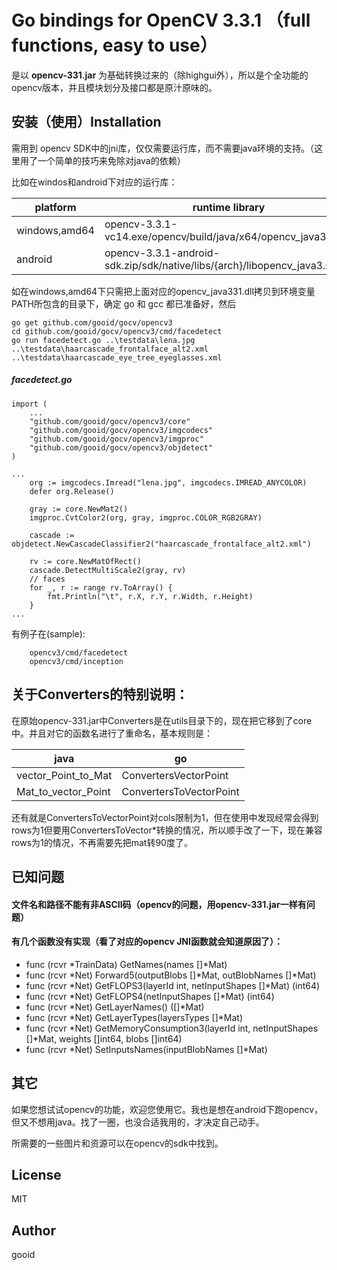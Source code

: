 # Go bindings for OpenCV 3.3.1 （full functions, easy to use）

是以 **opencv-331.jar** 为基础转换过来的（除highgui外），所以是个全功能的opencv版本，并且模块划分及接口都是原汁原味的。

## 安装（使用）Installation
需用到 opencv SDK中的jni库，仅仅需要运行库，而不需要java环境的支持。（这里用了一个简单的技巧来免除对java的依赖）

比如在windos和android下对应的运行库：

platform  | runtime library  |
---------|----------|
windows,amd64|opencv-3.3.1-vc14.exe/opencv/build/java/x64/opencv_java331.dll
android|opencv-3.3.1-android-sdk.zip/sdk/native/libs/{arch}/libopencv_java3.so

如在windows,amd64下只需把上面对应的opencv_java331.dll拷贝到环境变量PATH所包含的目录下，确定 go 和 gcc 都已准备好，然后
```
go get github.com/gooid/gocv/opencv3
cd github.com/gooid/gocv/opencv3/cmd/facedetect
go run facedetect.go ..\testdata\lena.jpg ..\testdata\haarcascade_frontalface_alt2.xml ..\testdata\haarcascade_eye_tree_eyeglasses.xml
```


##### facedetect.go
```
import (
	...
	"github.com/gooid/gocv/opencv3/core"
	"github.com/gooid/gocv/opencv3/imgcodecs"
	"github.com/gooid/gocv/opencv3/imgproc"
	"github.com/gooid/gocv/opencv3/objdetect"
) 

...
    org := imgcodecs.Imread("lena.jpg", imgcodecs.IMREAD_ANYCOLOR)
    defer org.Release() 
    
    gray := core.NewMat2()
    imgproc.CvtColor2(org, gray, imgproc.COLOR_RGB2GRAY)
    
    cascade := objdetect.NewCascadeClassifier2("haarcascade_frontalface_alt2.xml") 

    rv := core.NewMatOfRect()    
    cascade.DetectMultiScale2(gray, rv)
    // faces
    for _, r := range rv.ToArray() {
        fmt.Println("\t", r.X, r.Y, r.Width, r.Height) 
    }
...

```

有例子在(sample):
```
    opencv3/cmd/facedetect
    opencv3/cmd/inception
```

## 关于Converters的特别说明：
在原始opencv-331.jar中Converters是在utils目录下的，现在把它移到了core中。并且对它的函数名进行了重命名，基本规则是：

java | go | 
---------|----------|
 vector_Point_to_Mat | ConvertersVectorPoint | 
 Mat_to_vector_Point | ConvertersToVectorPoint |

还有就是ConvertersToVectorPoint对cols限制为1，但在使用中发现经常会得到rows为1但要用ConvertersToVector*转换的情况，所以顺手改了一下，现在兼容rows为1的情况，不再需要先把mat转90度了。

## 已知问题
#### 文件名和路径不能有非ASCII码（opencv的问题，用opencv-331.jar一样有问题）
#### 有几个函数没有实现（看了对应的opencv JNI函数就会知道原因了）：
* func (rcvr *TrainData) GetNames(names []*Mat)
* func (rcvr *Net) Forward5(outputBlobs []*Mat, outBlobNames []*Mat)
* func (rcvr *Net) GetFLOPS3(layerId int, netInputShapes []*Mat) (int64)
* func (rcvr *Net) GetFLOPS4(netInputShapes []*Mat) (int64)
* func (rcvr *Net) GetLayerNames() ([]*Mat) 
* func (rcvr *Net) GetLayerTypes(layersTypes []*Mat) 
* func (rcvr *Net) GetMemoryConsumption3(layerId int, netInputShapes []*Mat, weights []int64, blobs []int64) 
* func (rcvr *Net) SetInputsNames(inputBlobNames []*Mat)

## 其它
如果您想试试opencv的功能，欢迎您使用它。我也是想在android下跑opencv，但又不想用java。找了一圈，也没合适我用的，才决定自己动手。

所需要的一些图片和资源可以在opencv的sdk中找到。

## License

MIT

## Author

gooid

